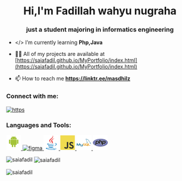 <h1 align="center">Hi,I'm Fadillah wahyu nugraha</h1>
<h3 align="center">just a student majoring in informatics engineering</h3>

- </> I’m currently learning **Php,Java**

- 👨‍💻 All of my projects are available at [https://saiafadil.github.io/MyPortfolio/index.html](https://saiafadil.github.io/MyPortfolio/index.html)

- 📫 How to reach me **https://linktr.ee/masdhilz**

<h3 align="left">Connect with me:</h3>
<p align="left">
<a href="https://discord.gg/https" target="blank"><img align="center" src="https://raw.githubusercontent.com/rahuldkjain/github-profile-readme-generator/master/src/images/icons/Social/discord.svg" alt="https" height="30" width="40" /></a>
</p>

<h3 align="left">Languages and Tools:</h3>
<p align="left"> <a href="https://developer.android.com" target="_blank" rel="noreferrer"> <img src="https://raw.githubusercontent.com/devicons/devicon/master/icons/android/android-original-wordmark.svg" alt="android" width="40" height="40"/> </a> <a href="https://www.figma.com/" target="_blank" rel="noreferrer"> <img src="https://www.vectorlogo.zone/logos/figma/figma-icon.svg" alt="figma" width="40" height="40"/> </a> <a href="https://www.java.com" target="_blank" rel="noreferrer"> <img src="https://raw.githubusercontent.com/devicons/devicon/master/icons/java/java-original.svg" alt="java" width="40" height="40"/> </a> <a href="https://developer.mozilla.org/en-US/docs/Web/JavaScript" target="_blank" rel="noreferrer"> <img src="https://raw.githubusercontent.com/devicons/devicon/master/icons/javascript/javascript-original.svg" alt="javascript" width="40" height="40"/> </a> <a href="https://www.mysql.com/" target="_blank" rel="noreferrer"> <img src="https://raw.githubusercontent.com/devicons/devicon/master/icons/mysql/mysql-original-wordmark.svg" alt="mysql" width="40" height="40"/> </a> <a href="https://www.php.net" target="_blank" rel="noreferrer"> <img src="https://raw.githubusercontent.com/devicons/devicon/master/icons/php/php-original.svg" alt="php" width="40" height="40"/> </a> </p>

<p><img align="left" src="https://github-readme-stats.vercel.app/api/top-langs?username=saiafadil&show_icons=true&locale=en&layout=compact" alt="saiafadil" /></p>

<p>&nbsp;<img align="center" src="https://github-readme-stats.vercel.app/api?username=saiafadil&show_icons=true&locale=en" alt="saiafadil" /></p>

<p><img align="center" src="https://github-readme-streak-stats.herokuapp.com/?user=saiafadil&" alt="saiafadil" /></p>
